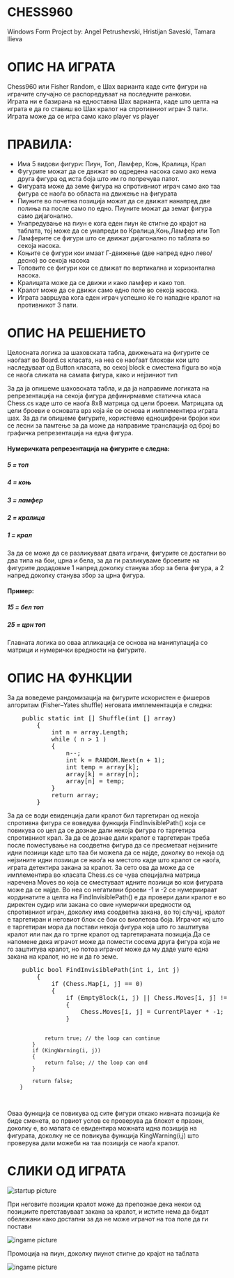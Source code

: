 <h1>CHESS960</h1>

<p>Windows Form Project by: Angel Petrushevski, Hristijan Saveski, Tamara Ilieva</p>

<h1>ОПИС НА ИГРАТА</h1>
<p>Chess960 или Fisher Random, е Шах варианта каде сите фигури на играчите случајно се распоредуваат на последните ранкови.<br> Играта ни е базирана на едноставна Шах варианта, каде што целта на играта е да го ставиш во Шах кралот на спротивниот играч 3 пати. Играта може да се игра само како player vs player</p>

<h1>ПРАВИЛА:</h1>
<ul>
    <li>
         Има 5 видови фигури: Пиун, Топ, Ламфер, Коњ, Кралица, Крал
    </li>
    <li>
         Фугурите можат да се движат во одредена насока само ако нема друга фигура од иста боја што им го попречува патот.
    </li>
    <li>
     Фигурата може да земе фигура на спротивниот играч само ако таа фигура се наоѓа во областа на движење на фигурата
    </li>
    <li>
     Пиуните во почетна позиција можат да се движат нанапред две полиња па после само по едно. Пиуните можат да земат фигура само дијагонално.
    </li>
    <li>
     Унапредување на пиун е кога еден пиун ќе стигне до крајот на таблата, тој може да се унапреди во Кралица,Коњ,Ламфер или Топ
    </li>
    <li>
     Ламферите се фигури што се движат дијагонално по таблата во секоја насока.
    </li>
    <li>
     Коњите се фигури кои имаат Г-движење (две напред едно лево/десно) во секоја насока 
    </li>
    <li>
     Топовите се фигури кои се движат по вертикална и хоризонтална насока.
    </li>
    <li>
     Кралицата може да се движи и како ламфер и како топ.
    </li>
    <li>
     Кралот може да се движи само едно поле во секоја насока.
    </li>
    <li>
     Играта завршува кога еден играч успешно ќе го нападне кралот на противникот 3 пати.
    </li>
</ul>
<h1>ОПИС НА РЕШЕНИЕТО</h1>
<p>
Целосната логика за шаховската табла, движењата на фигурите се наоѓаат во Board.cs класата, на неа се наоѓаат блокови кои што наследуваат од Button класата, во секој block е сместена figura во која се наоѓа сликата на самата фигура, како и нејзиниот тип

За да ја опишеме шаховската табла, и да ја направиме логиката на репрезентација на секоја фигура дефинирмавме статична класа Chess.cs каде што се наоѓа 8x8 матрица од цели броеви.
Матрицата од цели броеви е основата врз која ќе се основа и имплементира играта шах. 
За да ги опишеме фигурите, користевме едноцифрени бројки кои се лесни за памтење за да може да направиме транслација од број во графичка репрезентација на една фигура.</p>
<h4>Нумеричката репрезентација на фигурите е следна:</h4>
<h5>5 = топ</h5>
<h5>4 = коњ</h5>
<h5>3 = ламфер</h5>
<h5>2 = кралица</h5>
<h5>1 = крал</h5>
<p>
За да се може да се разликуваат двата играчи, фигурите се достапни во два типа на бои, црна и бела, за да ги разликуваме броевите на фигурите додадовме 1 напред доколку станува збор за бела фигура, а 2 напред доколку станува збор за црна фигура.
</p>
<h4>Пример:</h4>
<h5>15 = бел топ</h5>
<h5>25 = црн топ</h5>

<p>
Главната логика во оваа апликација се основа на манипулација со матрици и нумерички вредности на фигурите.
</p>

<h1>ОПИС НА ФУНКЦИИ</h1>

<p>
    За да воведеме рандомизација на фигурите искористен е фишеров алгоритам (Fisher–Yates shuffle) неговата имплементација е следна:
</p>
<pre>
    public static int [] Shuffle(int [] array)
        {
            int n = array.Length;
            while ( n > 1 )
            {
                n--;
                int k = RANDOM.Next(n + 1);
                int temp = array[k];
                array[k] = array[n];
                array[n] = temp;
            }
            return array;
        }
</pre>
<p>
    За да се води евиденција дали кралот бил таргетиран од некоја спротивна фигура се воведува функција FindInvisiblePath() која се повикува со цел да се дознае дали некоја фигура го таргетира спротивниот крал.
    За да се дознае дали кралот е таргетиран треба после поместување на соодветна фигура да се пресметаат нејзините идни позиици каде што таа би можела да се најде, доколку во некоја од нејзините идни позиици се наоѓа на местото каде што кралот се наоѓа, играта детектира закана за кралот. За сето ова да може да се имплементира во класата Chess.cs се чува специјална матрица наречена Moves во која се сместуваат идните позиици во кои фигурата може да се најде. Во неа со негативни броеви -1 и -2 се нумериираат кординатите а целта на FindInvisiblePath() e да провери дали кралот е во директен судир или закана со овие нумерички вредности од спротивниот играч, доколку има соодветна закана, во тој случај, кралот е таргетиран и неговиот блок се бои со виолетова боја. Играчот кој што е таргетиран мора да постави некоја фигура која што го заштитува кралот или пак да го тргне кралот од таргетираната позиција.Да се напомене дека играчот може да помести сосема друга фигура која не го заштитува кралот, но потоа играчот може да му даде уште една закана на кралот, но не и да го земе.
</p>
<pre>
    public bool FindInvisiblePath(int i, int j)
        {
            if (Chess.Map[i, j] == 0)
            {
                if (EmptyBlock(i, j) || Chess.Moves[i, j] != CurrentPlayer)
                {
                    Chess.Moves[i, j] = CurrentPlayer * -1; 
                }

                return true; // the loop can continue
            }
            if (KingWarning(i, j))
            {
                return false; // the loop can end
            }

            return false;
        }
</pre>
<p>Оваа функција се повикува од сите фигури откако нивната позиција ќе биде сменета, во првиот услов се проверува да блокот е празен, доколку е, во мапата се евидентира можната идна позиција на фигурата, доколку не се повикува функција KingWarning(i,j) што проверува дали можеби на таа позиција се наоѓа кралот.</p>
<h1>СЛИКИ ОД ИГРАТА</h1>
<img src="./preview/game1.png" alt="startup picture">
<p>При неговите позиции кралот може да препознае дека некои од позициите претставуваат закана за кралот, и истите нема да бидат обележани како достапни за да не може играчот на тоа поле да ги постави</p>
<img src="./preview/game2.png" alt="ingame picture">
<p>Промоција на пиун, доколку пиунот стигне до крајот на таблата</p>
<img src="./preview/game3.png" alt="ingame picture">
